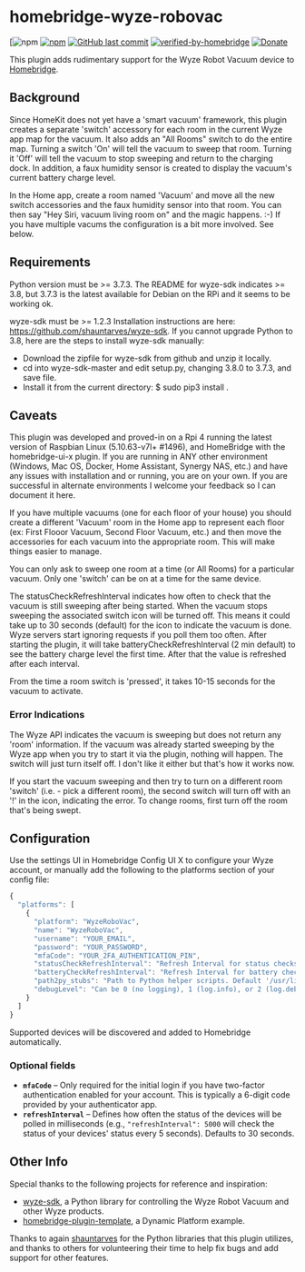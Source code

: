 # homebridge-wyze-robovac
[![npm](https://img.shields.io/npm/v/homebridge-wyze-robovac)
[![npm](https://img.shields.io/npm/dt/homebridge-wyze-robovac)](https://www.npmjs.com/package/homebridge-wyze-robovac)
[![GitHub last commit](https://img.shields.io/github/last-commit/RMCob/homebridge-wyze-robovac)](https://github.com/RMCob/homebridge-wyze-robovac)
[![verified-by-homebridge](https://badgen.net/badge/homebridge/verified/purple)](https://github.com/homebridge/homebridge/wiki/Verified-Plugins)
[![Donate](https://img.shields.io/badge/Donate-PayPal-blue)](https://www.paypal.com/donate/?business=G63Z63BWAJWZN&no_recurring=0&currency_code=USD)

This plugin adds rudimentary support for the Wyze Robot Vacuum device to [Homebridge](https://github.com/homebridge/homebridge).

## Background

Since HomeKit does not yet have a 'smart vacuum' framework, this plugin creates a separate 'switch' accessory for each room in the current Wyze app map for the vacuum. It also adds an "All Rooms" switch to do the entire map. Turning a switch 'On' will tell the vacuum to sweep that room. Turning it 'Off' will tell the vacuum to stop sweeping and return to the charging dock. In addition, a faux humidity sensor is created to display the vacuum's current battery charge level.

In the Home app, create a room named 'Vacuum' and move all the new switch accessories and the faux humidity sensor into that room. You can then say "Hey Siri, vacuum living room on" and the magic happens. :-) If you have multiple vacums the configuration is a bit more involved. See below.

## Requirements

Python version must be >= 3.7.3. The README for wyze-sdk indicates >= 3.8, but 3.7.3 is the latest available for Debian on the RPi and it seems to be working ok.

wyze-sdk must be >= 1.2.3 <code></code> Installation instructions are here: https://github.com/shauntarves/wyze-sdk. If you cannot upgrade Python to 3.8, here are the steps to install wyze-sdk manually:
- Download the zipfile for wyze-sdk from github and unzip it locally.
- cd into wyze-sdk-master and edit setup.py, changing 3.8.0 to 3.7.3, and save file.
- Install it from the current directory: $ sudo pip3 install .

## Caveats

This plugin was developed and proved-in on a Rpi 4 running the latest version of Raspbian Linux (5.10.63-v7l+ #1496), and HomeBridge with the homebridge-ui-x plugin. If you are running in ANY other environment (Windows, Mac OS, Docker, Home Assistant, Synergy NAS, etc.) and have any issues with installation and or running, you are on your own. If you are successful in alternate environments I welcome your feedback so I can document it here.

If you have multiple vacuums (one for each floor of your house) you should create a different 'Vacuum' room in the Home app to represent each floor (ex: First Flooor Vacuum, Second Floor Vacuum, etc.) and then move the accessories for each vacuum into the appropriate room. This will make things easier to manage.

You can only ask to sweep one room at a time (or All Rooms) for a particular vacuum. Only one 'switch' can be on at a time for the same device.

The statusCheckRefreshInterval indicates how often to check that the vacuum is still sweeping after being started. When the vacuum stops sweeping the associated switch icon will be turned off. This means it could take up to 30 seconds (default) for the icon to indicate the vacuum is done. Wyze servers start ignoring requests if you poll them too often. After starting the plugin, it will take batteryCheckRefreshInterval (2 min default) to see the battery charge level the first time. After that the value is refreshed after each interval.  

From the time a room switch is 'pressed', it takes 10-15 seconds for the vacuum to activate.

### Error Indications

The Wyze API indicates the vacuum is sweeping but does not return any 'room' information. If the vacuum was already started sweeping by the Wyze app when you try to start it via the plugin, nothing will happen. The switch will just turn itself off. I don't like it either but that's how it works now.

If you start the vacuum sweeping and then try to turn on a different room 'switch' (i.e. - pick a different room), the second switch will turn off with an '!' in the icon, indicating the error. To change rooms, first turn off the room that's being swept.

## Configuration

Use the settings UI in Homebridge Config UI X to configure your Wyze account, or manually add the following to the platforms section of your config file:

```js
{
  "platforms": [
    {
      "platform": "WyzeRoboVac",
      "name": "WyzeRoboVac",
      "username": "YOUR_EMAIL",
      "password": "YOUR_PASSWORD",
      "mfaCode": "YOUR_2FA_AUTHENTICATION_PIN",
      "statusCheckRefreshInterval": "Refresh Interval for status checks after sweeping starts. Default 30000mS (30 sec)",
      "batteryCheckRefreshInterval": "Refresh Interval for battery checks. Default 120000mS (2 min)",
      "path2py_stubs": "Path to Python helper scripts. Default '/usr/lib/node_modules/homebridge-wyze-robovac/py_helpers'",
      "debugLevel": "Can be 0 (no logging), 1 (log.info), or 2 (log.debug)"
    }
  ]
}
```

Supported devices will be discovered and added to Homebridge automatically.

### Optional fields

* **`mfaCode`** &ndash; Only required for the initial login if you have two-factor authentication enabled for your account. This is typically a 6-digit code provided by your authenticator app.
* **`refreshInterval`** &ndash; Defines how often the status of the devices will be polled in milliseconds (e.g., `"refreshInterval": 5000` will check the status of your devices' status every 5 seconds). Defaults to 30 seconds.

## Other Info

Special thanks to the following projects for reference and inspiration:

- [wyze-sdk](https://github.com/shauntarves/wyze-sdk), a Python library for controlling the Wyze Robot Vacuum and other Wyze products.
- [homebridge-plugin-template](https://github.com/homebridge/homebridge-plugin-template), a Dynamic Platform example.

Thanks to again [shauntarves](https://github.com/shauntarves/wyze-sdk) for the Python libraries that this plugin utilizes, and thanks to others for volunteering their time to help fix bugs and add support for other features.
